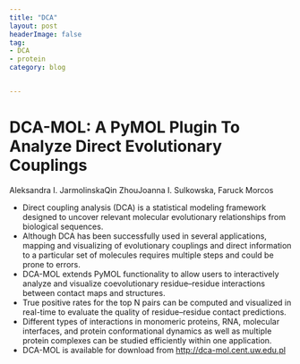 ```yaml
---
title: "DCA"
layout: post
headerImage: false
tag:
- DCA
- protein
category: blog


---
```


# DCA-MOL: A PyMOL Plugin To Analyze Direct Evolutionary Couplings

Aleksandra I. JarmolinskaQin ZhouJoanna I. Sulkowska, Faruck Morcos

- Direct coupling analysis (DCA) is a statistical modeling framework designed to uncover relevant molecular evolutionary relationships from biological sequences.
- Although DCA has been successfully used in several applications, mapping and visualizing of evolutionary couplings and direct information to a particular set of molecules requires multiple steps and could be prone to errors.
- DCA-MOL extends PyMOL functionality to allow users to interactively analyze and visualize coevolutionary residue–residue interactions between contact maps and structures.
- True positive rates for the top N pairs can be computed and visualized in real-time to evaluate the quality of residue–residue contact predictions.
- Different types of interactions in monomeric proteins, RNA, molecular interfaces, and protein conformational dynamics as well as multiple protein complexes can be studied efficiently within one application.
- DCA-MOL is available for download from <http://dca-mol.cent.uw.edu.pl>
